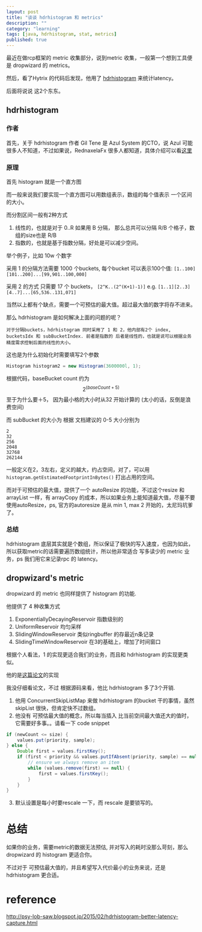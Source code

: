 ```yaml
---
layout: post
title: "谈谈 hdrhistogram 和 metrics"
description: ""
category: "learning"
tags: [java, hdrhistogram, stat, metrics]
published: true
---
```


最近在做rcp框架的 metric 收集部分，说到metric 收集，一般第一个想到工具便是 dropwizard 的 metrics。

然后，看了Hytrix 的代码后发现，他用了 [hdrhistogram](https://github.com/HdrHistogram/HdrHistogram) 来统计latency。

后面将说说 这2个东东。

## hdrhistogram

### 作者

首先，关于 hdrhistogram 作者 Gil Tene 是 Azul System 的CTO，说 Azul 可能很多人不知道，不过如果说，RednaxelaFx 很多人都知道，具体介绍可以看[这里](http://www.zhihu.com/question/24938498)

### 原理

首先 histogram 就是一个直方图

而一般来说我们要实现一个直方图可以用数组表示，数组的每个值表示 一个区间的大小。

而分割区间一般有2种方式

1. 线性的，也就是对于 0..R 如果用 B 分隔， 那么总共可以分隔 R/B 个格子，数组的size也是 R/B
2. 指数的，也就是基于指数分隔，好处是可以减少空间。

举个例子，比如 10w 个数字

采用 1 的分隔方法需要 1000 个buckets, 每个bucket 可以表示100个值:  `[1..100][101..200]...[99,901..100,000]`

采用 2 的方式 只需要 17 个 buckets， `[2^K..(2^(K+1)-1)]` e.g. `[1..1][2..3][4..7]...[65,536..131,071]`

当然以上都有个缺点，需要一个可预估的最大值。超过最大值的数字将存不进来。

那么 hdrhistogram 是如何解决上面的问题的呢？

    对于分隔buckets，hdrhistogram 同时采用了 1 和 2，他内部有2个 index, bucketsIdx 和 subBucketIndex. 前者是指数的 后者是线性的，也就是说可以根据业务精度需求控制后面的线性的大小。

这也是为什么初始化时需要填写2个参数

```java
Histogram histogram2 = new Histogram(3600000l, 1);
```

根据代码，baseBucket count 约为 $$ 2^{(baseCount+5)} $$ 至于为什么要＋5， 因为最小格的大小时从32 开始计算的 (太小的话，反倒是浪费空间)

而 subBucket 的大小为 根据 文档建议的 0-5 大小分别为

```
2
32
256
2048
32768
262144
```

一般定义在2，3左右，定义的越大，约占空间，对了，可以用 `histogram.getEstimatedFootprintInBytes()` 打出占用的空间。

而对于可预估的最大值，提供了一个 autoResize 的功能，不过这个resize 和 arrayList 一样，有 arrayCopy 的成本，所以如果业务上能知道最大值，尽量不要使用autoResize，ps, 官方的autoresize 是从 min 1,  max 2 开始的，太尼玛坑爹了。

### 总结

hdrhistogram 底层其实就是个数组，所以保证了极快的写入速度，也因为如此，所以获取metric的话需要遍历数组统计，所以他非常适合 写多读少的 metric 业务，ps 我们用它来记录rpc 的 latency。


## dropwizard's metric

dropwizard 的 metric 也同样提供了 histogram 的功能.

他提供了 4 种收集方式

1. ExponentiallyDecayingReservoir 指数级别的
2. UniformReservoir   均匀采样
3. SlidingWindowReservoir   类似ringbuffer 的存最近n条记录
4. SlidingTimeWindowReservoir   在3的基础上，增加了时间窗口

根据个人看法，1 的实现更适合我们的业务，而且和 hdrhistogram 的实现更类似。

他的是[这篇论文](http://dimacs.rutgers.edu/~graham/pubs/papers/fwddecay.pdf)的实现

我没仔细看论文，不过 根据源码来看，他比 hdrhistogram 多了3个开销.

1. 他用 ConcurrentSkipListMap 来做 hdrhistogram 的bucket 干的事情，虽然 skipList 很快，但肯定快不过数组。
2. 他没有 可预估最大值的概念，所以每当插入 比当前空间最大值还大的值时，它需要好多事。。请看一下 code snippet

```java
if (newCount <= size) {
    values.put(priority, sample);
} else {
    Double first = values.firstKey();
    if (first < priority && values.putIfAbsent(priority, sample) == null) {
        // ensure we always remove an item
        while (values.remove(first) == null) {
            first = values.firstKey();
        }
    }
}
```

3. 默认设置是每小时要rescale 一下，而 rescale 是要锁写的。

# 总结

如果你的业务，需要metric的数据无法预估, 并对写入的耗时没那么苛刻，那么 dropwizard 的 histogram 更适合你。

不过对于 可预估最大值的，并且希望写入代价最小的业务来说，还是 hdrhistogram 更合适。


# reference

http://psy-lob-saw.blogspot.jp/2015/02/hdrhistogram-better-latency-capture.html


